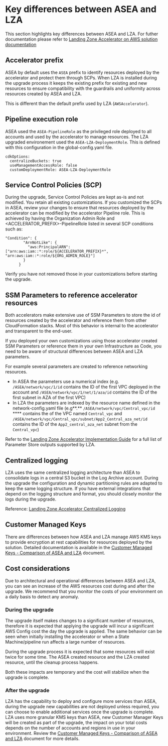 # Key differences between ASEA and LZA

This section highlights key differences between ASEA and LZA. For futher documentation please refer to [Landing Zone Accelerator on AWS solution documentation](https://aws.amazon.com/solutions/implementations/landing-zone-accelerator-on-aws/)


## Accelerator prefix

ASEA by default uses the `ASEA` prefix to identify resources deployed by the accelerator and protect them through SCPs. When LZA is installed during the upgrade process it keeps the existing prefix for existing and new resources to ensure compatibility with the guardrails and uniformity across resources created by ASEA and LZA.

This is different than the default prefix used by LZA (`AWSAccelerator`).

## Pipeline execution role

ASEA used the `ASEA-PipelineRole` as the privileged role deployed to all accounts and used by the accelerator to manage resources. The LZA upgraded environement used the  `ASEA-LZA-DeploymentRole`. This is defined with this configuration in the global-config.yaml file.


```
cdkOptions:
  centralizeBuckets: true
  useManagementAccessRole: false
  customDeploymentRole: ASEA-LZA-DeploymentRole
```

## Service Control Policies (SCP)
During the upgrade, Service Control Policies are kept as-is and not modified. You retain all existing customizations. If you customized the SCPs in ASEA, review your changes to ensure that resources deployed by the accelerator can be modified by the accelerator Pipeline role.  This is achieved by having the Organization Admin Role and <ACCELERATOR_PREFIX>-PipelineRole listed in several SCP conditions such as:
```
"Condition": {
        "ArnNotLike": {
          "aws:PrincipalARN": ["arn:aws:iam::*:role/${ACCELERATOR_PREFIX}*", "arn:aws:iam::*:role/${ORG_ADMIN_ROLE}"]
        }
      }
```
Verify you have not removed those in your customizations before starting the upgrade.

## SSM Parameters to reference accelerator resources

Both accelerators make extensive use of SSM Parameters to store the id of resources created by the accelerator and reference them from other CloudFormation stacks. Most of this behavior is internal to the accelerator and transparent to the end-user.

If you deployed your own customizations using those accelerator created SSM Parameters or reference them in your own Infrastructure as Code, you need to be aware of structural differences between ASEA and LZA parameters.

For example several parameters are created to reference networking resources.

* In ASEA the parameters use a numerical index (e.g. `/ASEA/network/vpc/1/id` contains the ID of the first VPC deployed in the account and `/ASEA/network/vpc/1/net/1/aza/id` contains the ID of the first subnet in AZA of the first VPC)
* In LZA the parameters are indexed by the resource name defined in the network-config.yaml file (e.g**.** `/ASEA/network/vpc/Central_vpc/id` **** contains the of the VPC named `Central_vpc` and `/ASEA/network/vpc/Central_vpc/subnet/App2_Central_aza_net/id` contains the ID of the `App2_central_aza_net` subnet from the `Central_vpc`)


Refer to the [Landing Zone Accelerator Implementation Guide](https://docs.aws.amazon.com/solutions/latest/landing-zone-accelerator-on-aws/accessing-solution--outputs-through-parameter-store.html) for a full list of Parameter Store outputs supported by LZA.

## Centralized logging
LZA uses the same centralized logging architecture than ASEA to consolidate logs in a central S3 bucket in the Log Archive account. During the upgrade the configuration and dynamic partitioning rules are adapted to keep the same logging structure. If you have external integrations that depend on the logging structure and format, you should closely monitor the logs during the upgrade.

Reference: [Landing Zone Accelerator Centralized Logging](https://awslabs.github.io/landing-zone-accelerator-on-aws/latest/user-guide/logging/#log-centralization-methods)

## Customer Managed Keys
There are differences between how ASEA and LZA manage AWS KMS keys to provide encryption at rest capabilities for resources deployed by the solution. Detailed documentation is available in the [Customer Managed Keys - Comparison of ASEA and LZA](./kms.md) document.

## Cost considerations
Due to architectural and operational differences between ASEA and LZA, you can see an increase of the AWS resources cost during and after the upgrade. We recommend that you monitor the costs of your environment on a daily basis to detect any anomaly.

### During the upgrade
The upgrade itself makes changes to a significant number of resources, therefore it is expected that applying the upgrade will incur a significant AWS Config cost the day the upgrade is applied. The same behavior can be seen when initially installing the accelerator or when a State Machine/pipeline run affects a large number of resources.

During the upgrade process it is expected that some resources will exist twice for some time. The ASEA created resource and the LZA created resource, until the cleanup process happens.

Both these impacts are temporary and the cost will stabilize when the upgrade is complete.

### After the upgrade
LZA has the capability to deploy and configure more services than ASEA, during the upgrade new capabilities are not deployed unless required, you can choose to enable additional services once the upgrade is complete. LZA uses more granular KMS keys than ASEA, new Customer Manager Keys will be created as part of the upgrade, the impact on your total costs depends on the number of accounts and regions in use in your environment. Review the [Customer Managed Keys - Comparison of ASEA and LZA](./kms.md) document for more details.